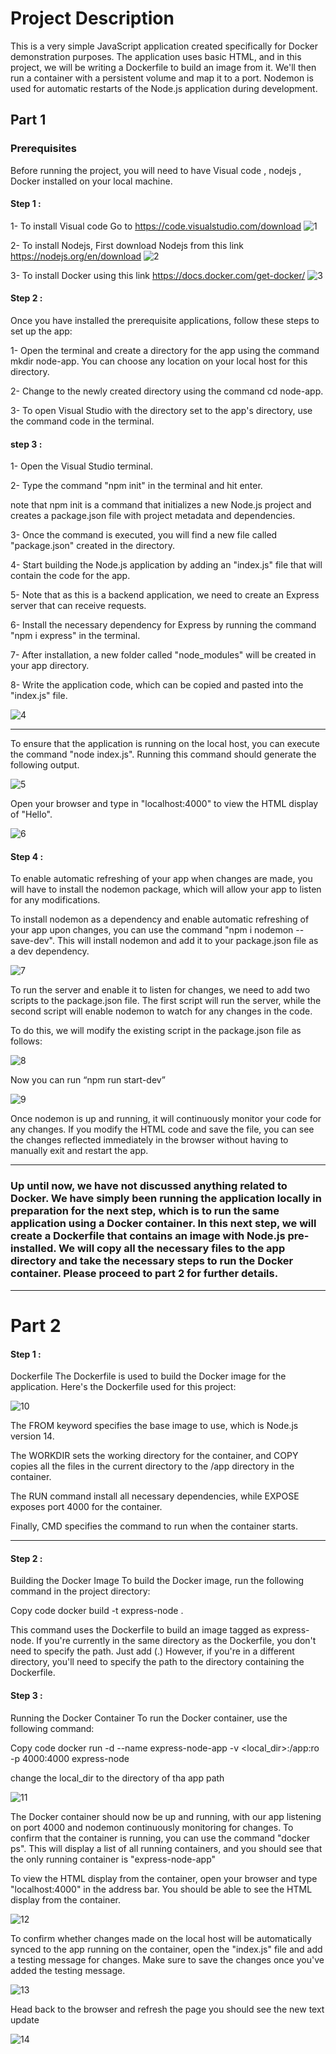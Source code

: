 # Project Description

This is a very simple JavaScript application created specifically for Docker demonstration purposes. The application uses basic HTML, and in this project, we will be writing a Dockerfile to build an image from it. We'll then run a container with a persistent volume and map it to a port.
Nodemon is used for automatic restarts of the Node.js application during development.


## Part 1

### Prerequisites
Before running the project, you will need to have Visual code ,  nodejs , Docker installed on your local machine. 

#### Step 1 :
1- To install Visual code Go to   https://code.visualstudio.com/download
![1](https://user-images.githubusercontent.com/88173933/230760326-3e792f6d-708b-4290-a85e-2c5cf036fe9c.png)


2- To install Nodejs, First download  Nodejs from this link https://nodejs.org/en/download
![2](https://user-images.githubusercontent.com/88173933/230760345-366eec66-f522-43ce-85b7-17974934585f.png)


3- To install Docker using this link https://docs.docker.com/get-docker/
![3](https://user-images.githubusercontent.com/88173933/230760366-3b937b4e-e154-4b41-ac4a-237ee6c6df4f.png)



####  Step 2 :
Once you have installed the prerequisite applications, follow these steps to set up the app:

1- Open the terminal and create a directory for the app using the command mkdir node-app. You can choose any location on your local host for this directory.

2- Change to the newly created directory using the command cd node-app.


3- To open Visual Studio with the directory set to the app's directory, use the command code in the terminal.


####  step 3 :

1- Open the Visual Studio terminal.

2- Type the command "npm init" in the terminal and hit enter.

note that npm init is a command that initializes a new Node.js project and creates a package.json file with project metadata and dependencies.

3-  Once the command is executed, you will find a new file called "package.json" created in the directory.

4-  Start building the Node.js application by adding an "index.js" file that will contain the code for the app.

5- Note that as this is a backend application, we need to create an Express server that can receive requests.

6- Install the necessary dependency for Express by running the command "npm i express" in the terminal.

7- After installation, a new folder called "node_modules" will be created in your app directory.

8- Write the application code, which can be copied and pasted into the "index.js" file.

![4](https://user-images.githubusercontent.com/88173933/230760533-977eee16-280d-4f78-8e93-4c547b290a1f.png)


------------

To ensure that the application is running on the local host, you can execute the command "node index.js". Running this command should generate the following output.


![5](https://user-images.githubusercontent.com/88173933/230760384-2bbddde6-a397-498b-a981-99fc4edc540e.png)




Open your browser and type in "localhost:4000" to view the HTML display of "Hello".


![6](https://user-images.githubusercontent.com/88173933/230760409-5d955d1d-ff61-4f86-9839-9a55e5db4fe1.png)



#### Step 4 :

To enable automatic refreshing of your app when changes are made, you will have to install the nodemon package, which will allow your app to listen for any modifications.


To install nodemon as a dependency and enable automatic refreshing of your app upon changes, you can use the command "npm i nodemon --save-dev". This will install nodemon and add it to your package.json file as a dev dependency.



![7](https://user-images.githubusercontent.com/88173933/230760437-561ee66a-abcf-4b16-b6cb-73b89c5effc5.png)



To run the server and enable it to listen for changes, we need to add two scripts to the package.json file. The first script will run the server, while the second script will enable nodemon to watch for any changes in the code.

To do this, we will modify the existing script in the package.json file as follows:


![8](https://user-images.githubusercontent.com/88173933/230760458-557ac90b-33f1-489e-a539-b9803fe68233.png)





Now you can run “npm run start-dev”



![9](https://user-images.githubusercontent.com/88173933/230760664-4d1d5ac3-ca5b-4820-8b43-77aa89e6f7cb.png)


Once nodemon is up and running, it will continuously monitor your code for any changes. If you modify the HTML code and save the file, you can see the changes reflected immediately in the browser without having to manually exit and restart the app.

------------

### Up until now, we have not discussed anything related to Docker. We have simply been running the application locally in preparation for the next step, which is to run the same application using a Docker container. In this next step, we will create a Dockerfile that contains an image with Node.js pre-installed. We will copy all the necessary files to the app directory and take the necessary steps to run the Docker container. Please proceed to part 2 for further details.


------------

#  Part 2 
#### Step 1 :
Dockerfile
The Dockerfile is used to build the Docker image for the application. Here's the Dockerfile used for this project:


![10](https://user-images.githubusercontent.com/88173933/230760670-827bf09f-5900-4363-9a22-4b62d6416373.png)




The FROM keyword specifies the base image to use, which is Node.js version 14.

 The WORKDIR sets the working directory for the container, and COPY copies all the files in the current directory to the /app directory in the container. 

The RUN command install all necessary dependencies, while EXPOSE exposes port 4000 for the container. 

Finally, CMD specifies the command to run when the container starts.


------------

#### Step 2 :
Building the Docker Image
To build the Docker image, run the following command in the project directory:



Copy code
docker build -t express-node .

This command uses the Dockerfile to build an image tagged as express-node.
If you're currently in the same directory as the Dockerfile, you don't need to specify the path. Just add (.) 
 However, if you're in a different directory, you'll need to specify the path to the directory containing the Dockerfile.

#### Step 3 :
Running the Docker Container
To run the Docker container, use the following command:

Copy code
docker run -d --name express-node-app -v <local_dir>:/app:ro -p 4000:4000 express-node

change the local_dir to the directory of tha app path 

![11](https://user-images.githubusercontent.com/88173933/230760680-2c701950-bde2-440e-9ccc-68c92c01da2b.png)



The Docker container should now be up and running, with our app listening on port 4000 and nodemon continuously monitoring for changes. To confirm that the container is running, you can use the command "docker ps". This will display a list of all running containers, and you should see that the only running container is "express-node-app"

To view the HTML display from the container, open your browser and type "localhost:4000" in the address bar. You should be able to see the HTML display from the container.


![12](https://user-images.githubusercontent.com/88173933/230760773-32ac8d21-f604-4f60-b8fa-f12af6cd86a4.png)


To confirm whether changes made on the local host will be automatically synced to the app running on the container, open the "index.js" file and add a testing message for changes. Make sure to save the changes once you've added the testing message.

![13](https://user-images.githubusercontent.com/88173933/230760793-52397552-1553-452a-bb42-d8cdcc372528.png)


Head back to the browser and refresh the page you should see the new text update

![14](https://user-images.githubusercontent.com/88173933/230760808-91111c88-0d95-469d-a57d-caa283d95907.png)



